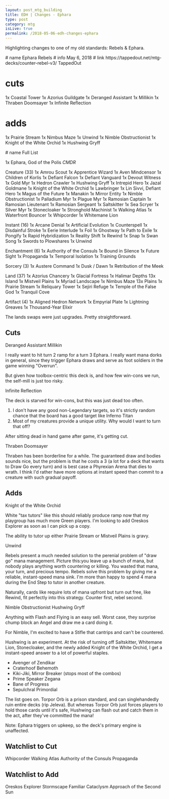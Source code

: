 ```yaml
---
layout: post_mtg_building
title: EDH | Changes - Ephara
type: post
category: mtg
isLive: true
permalink: /2018-05-06-edh-changes-ephara
---
```


Highlighting changes to one of my old standards: <auto-card name="Ramosian Captain">Rebels</auto-card> & <auto-card name="Ephara, God of the Polis">Ephara</auto-card>.

<auto-card-list-diff>
  # name Ephara Rebels
  # info May 6, 2018
  # link https://tappedout.net/mtg-decks/counter-rebel-v3/ TappedOut

  # cuts
  1x Coastal Tower
  1x Azorius Guildgate
  1x Deranged Assistant
  1x Millikin
  1x Thraben Doomsayer
  1x Infinite Reflection

  # adds
  1x Prairie Stream
  1x Nimbus Maze
  1x Unwind
  1x Nimble Obstructionist
  1x Knight of the White Orchid
  1x Hushwing Gryff
</auto-card-list-diff>

<auto-card-list preview collapse>
  # name Full List

  1x Ephara, God of the Polis *CMDR*

  Creature (33)
  1x Amrou Scout
  1x Apprentice Wizard
  1x Aven Mindcensor
  1x Children of Korlis
  1x Defiant Falcon
  1x Defiant Vanguard
  1x Devout Witness
  1x Gold Myr
  1x Hedron Crawler
  1x Hushwing Gryff
  1x Intrepid Hero
  1x Jazal Goldmane
  1x Knight of the White Orchid
  1x Lawbringer
  1x Lin Sivvi, Defiant Hero
  1x Magus of the Future
  1x Manakin
  1x Mirror Entity
  1x Nimble Obstructionist
  1x Palladium Myr
  1x Plague Myr
  1x Ramosian Captain
  1x Ramosian Lieutenant
  1x Ramosian Sergeant
  1x Saltskitter
  1x Sea Scryer
  1x Silver Myr
  1x Stonecloaker
  1x Stronghold Machinist
  1x Walking Atlas
  1x Waterfront Bouncer
  1x Whipcorder
  1x Whitemane Lion

  Instant (16)
  1x Arcane Denial
  1x Artificial Evolution
  1x Counterspell
  1x Disdainful Stroke
  1x Eerie Interlude
  1x Foil
  1x Ghostway
  1x Path to Exile
  1x Pongify
  1x Rapid Hybridization
  1x Reality Shift
  1x Rewind
  1x Snap
  1x Swan Song
  1x Swords to Plowshares
  1x Unwind

  Enchantment (6)
  1x Authority of the Consuls
  1x Bound in Silence
  1x Future Sight
  1x Propaganda
  1x Temporal Isolation
  1x Training Grounds

  Sorcery (3)
  1x Austere Command
  1x Dusk / Dawn
  1x Retribution of the Meek

  Land (37)
  1x Azorius Chancery
  1x Glacial Fortress
  1x Halimar Depths
  13x Island
  1x Mistveil Plains
  1x Myriad Landscape
  1x Nimbus Maze
  13x Plains
  1x Prairie Stream
  1x Reliquary Tower
  1x Sejiri Refuge
  1x Temple of the False God
  1x Tranquil Cove

  Artifact (4)
  1x Aligned Hedron Network
  1x Empyrial Plate
  1x Lightning Greaves
  1x Thousand-Year Elixir
</auto-card-list>

The lands swaps were just upgrades. Pretty straightforward.

## Cuts

<div class="center">
  <auto-card-image>Deranged Assistant</auto-card-image>
  <auto-card-image>Millikin</auto-card-image>
</div>

I really want to hit turn 2 ramp for a turn 3 Ephara. I really want mana dorks in general, since they trigger Ephara draws and serve as foot soldiers in the game winning "Overrun".

But given how toolbox-centric this deck is, and how few win-cons we run, the self-mill is just too risky.

<div class="center">
  <auto-card-image>Infinite Reflection</auto-card-image>
</div>

The deck is starved for win-cons, but this was just dead too often.

1. I don't have any good non-Legendary targets, so it's strictly random chance that the board has a good target like <auto-card>Inferno Titan</auto-card>
2. Most of my creatures provide a unique utility. Why would I want to turn that off?

After sitting dead in hand game after game, it's getting cut.

<div class="center">
  <auto-card-image>Thraben Doomsayer</auto-card-image>
</div>

Thraben has been borderline for a while. The guaranteed draw and bodies sounds nice, but the problem is that he costs a 3 (a lot for a deck that wants to Draw Go every turn) and is best case a Phyrexian Arena that dies to wrath. I think I'd rather have more options at instant speed than commit to a creature with such gradual payoff.

## Adds

<div class="center">
  <auto-card-image>Knight of the White Orchid</auto-card-image>
</div>

White "tax tutors" like this should reliably produce ramp now that my playgroup has much more Green players. I'm looking to add <auto-card>Oreskos Explorer</auto-card> as soon as I can pick up a copy.

The ability to tutor up either <auto-card>Prairie Stream</auto-card> or <auto-card>Mistveil Plains</auto-card> is gravy.

<div class="center">
  <auto-card-image>Unwind</auto-card-image>
</div>

Rebels present a much needed solution to the perenial problem of "draw go" mana management. Picture this:you leave up a bunch of mana, but nobody plays anything worth countering or killing. You wasted that mana, your turn, and precious tempo. Rebels solve this problem by giving me a reliable, instant-speed mana sink. I'm more than happy to spend 4 mana during the End Step to tutor in another creature.

Naturally, cards like require lots of mana upfront but turn out free, like <auto-card>Rewind</auto-card>, fit perfectly into this strategy. Counter first, rebel second.

<div class="center">
  <auto-card-image>Nimble Obstructionist</auto-card-image>
  <auto-card-image>Hushwing Gryff</auto-card-image>
</div>

Anything with Flash and Flying is an easy sell. Worst case, they surprise chump block an Angel and draw me a card doing it.

For Nimble, I'm excited to have a <auto-card>Stifle</auto-card> that cantrips and can't be countered.

Hushwing is an experiment. At the risk of turning off <auto-card>Saltskitter</auto-card>, <auto-card>Whitemane Lion</auto-card>, <auto-card>Stonecloaker</auto-card>, and the newly added <auto-card>Knight of the White Orchid</auto-card>, I get a instant-speed answer to a lot of powerful staples.

<ul>
  <li><auto-card>Avenger of Zendikar</auto-card></li>
  <li><auto-card>Craterhoof Behemoth</auto-card></li>
  <li><auto-card>Kiki-Jiki, Mirror Breaker</auto-card> (stops most of the combos)</li>
  <li><auto-card>Prime Speaker Zegana</auto-card></li>
  <li><auto-card>Bane of Progress</auto-card></li>
  <li><auto-card>Sepulchral Primordial</auto-card></li>
</ul>

The list goes on. <auto-card>Torpor Orb</auto-card> is a prison standard, and can singlehandedly ruin entire decks (rip <auto-card name="Jeleva, Nephalia's Scourge">Jeleva</auto-card>). But whereas Torpor Orb just forces players to hold those cards until it's safe, Hushwing can flash out and catch them in the act, after they've committed the mana!

Note: Ephara triggers on upkeep, so the deck's primary engine is unaffected.

## Watchlist to Cut

<div class="center mtg-small">
  <auto-card-image>Whipcorder</auto-card-image>
  <auto-card-image>Walking Atlas</auto-card-image>
  <auto-card-image>Authority of the Consuls</auto-card-image>
  <auto-card-image>Propaganda</auto-card-image>
</div>

## Watchlist to Add

<div class="center mtg-small">
  <auto-card-image>Oreskos Explorer</auto-card-image>
  <auto-card-image>Stormscape Familiar</auto-card-image>
  <auto-card-image>Cataclysm</auto-card-image>
  <auto-card-image>Approach of the Second Sun</auto-card-image>
</div>
